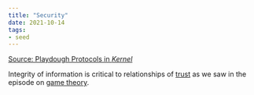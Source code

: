 ```yaml
---
title: "Security"
date: 2021-10-14
tags:
- seed
---
```


[Source: Playdough Protocols in *Kernel*](https://kernel.community/en/learn/module-1/playdough-protocols)

Integrity of information is critical to relationships of [trust](thoughts/trust.md) as we saw in the episode on [game theory](thoughts/game%20theory.md).

